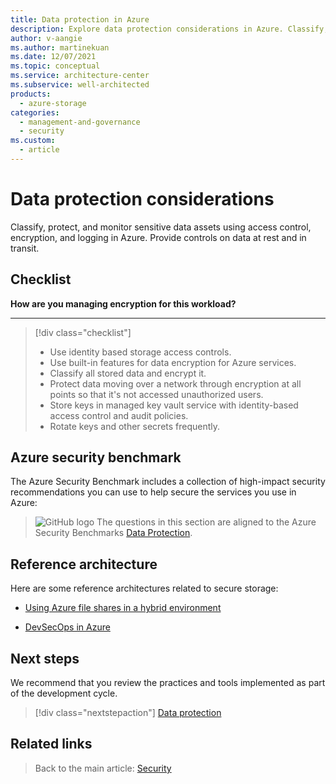 ```yaml
---
title: Data protection in Azure
description: Explore data protection considerations in Azure. Classify, protect, and monitor sensitive data assets using access control, encryption, and logging.
author: v-aangie
ms.author: martinekuan
ms.date: 12/07/2021
ms.topic: conceptual
ms.service: architecture-center
ms.subservice: well-architected
products:
  - azure-storage
categories:
  - management-and-governance
  - security
ms.custom:
  - article
---
```


# Data protection considerations

Classify, protect, and monitor sensitive data assets using access control, encryption, and logging in Azure. Provide controls on data at rest and in transit.

## Checklist
**How are you managing encryption for this workload?**
***
> [!div class="checklist"]
> - Use identity based storage access controls.
> - Use built-in features for data encryption for Azure services.
> - Classify all stored data and encrypt it.
> - Protect data moving over a network through encryption at all points so that it's not accessed unauthorized users.
> - Store keys in managed key vault service with identity-based access control and audit policies.
> - Rotate keys and other secrets frequently.

## Azure security benchmark

The Azure Security Benchmark includes a collection of high-impact security recommendations you can use to help secure the services you use in Azure:

> ![GitHub logo](../_images/benchmark-security.svg) The questions in this section are aligned to the Azure Security Benchmarks [Data Protection](/azure/security/benchmarks/security-controls-v2-data-protection).

## Reference architecture
Here are some reference architectures related to secure storage:

- [Using Azure file shares in a hybrid environment](/azure/architecture/hybrid/azure-file-share)

- [DevSecOps in Azure](/azure/architecture/solution-ideas/articles/devsecops-in-azure)

## Next steps

We recommend that you review the practices and tools implemented as part of the development cycle.

> [!div class="nextstepaction"]
> [Data protection](./design-storage.md)

## Related links

> Back to the main article: [Security](./overview.md)
